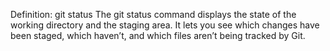 Definition: git status
The git status command displays the state of the working directory and the staging area. It lets you see which changes have been staged, which haven’t, and which files aren’t being tracked by Git.
